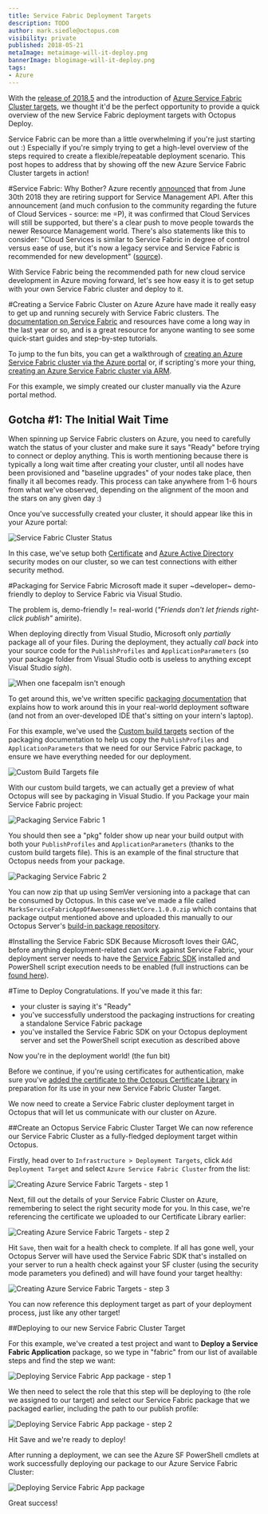 ```yaml
---
title: Service Fabric Deployment Targets
description: TODO
author: mark.siedle@octopus.com
visibility: private
published: 2018-05-21
metaImage: metaimage-will-it-deploy.png
bannerImage: blogimage-will-it-deploy.png
tags:
- Azure
---
```


With the [release of 2018.5](https://octopus.com/blog/octopus-release-2018.5) and the introduction of [Azure Service Fabric Cluster targets](https://octopus.com/blog/paas-targets), we thought it'd be the perfect opportunity to provide a quick overview of the new Service Fabric deployment targets with Octopus Deploy.

Service Fabric can be more than a little overwhelming if you're just starting out :) Especially if you're simply trying to get a high-level overview of the steps required to create a flexible/repeatable deployment scenario. This post hopes to address that by showing off the new Azure Service Fabric Cluster targets in action!

#Service Fabric: Why Bother?
Azure recently [announced](https://blogs.msdn.microsoft.com/appserviceteam/2018/03/12/deprecating-service-management-apis-support-for-azure-app-services/) that from June 30th 2018 they are retiring support for Service Management API. After this announcement (and much confusion to the community regarding the future of Cloud Services - source: me =P), it was confirmed that Cloud Services will still be supported, but there's a clear push to move people towards the newer Resource Management world. There's also statements like this to consider: "Cloud Services is similar to Service Fabric in degree of control versus ease of use, but it's now a legacy service and Service Fabric is recommended for new development" ([source](https://docs.microsoft.com/en-us/azure/app-service/choose-web-site-cloud-service-vm)).

With Service Fabric being the recommended path for new cloud service development in Azure moving forward, let's see how easy it is to get setup with your own Service Fabric cluster and deploy to it.

#Creating a Service Fabric Cluster on Azure
Azure have made it really easy to get up and running securely with Service Fabric clusters. The [documentation on Service Fabric](https://docs.microsoft.com/en-us/azure/service-fabric/) and resources have come a long way in the last year or so, and is a great resource for anyone wanting to see some quick-start guides and step-by-step tutorials.

To jump to the fun bits, you can get a walkthrough of [creating an Azure Service Fabric cluster via the Azure portal](https://docs.microsoft.com/en-us/azure/service-fabric/service-fabric-cluster-creation-via-portal) or, if scripting's more your thing, [creating an Azure Service Fabric cluster via ARM](https://docs.microsoft.com/en-us/azure/service-fabric/service-fabric-cluster-creation-via-arm).

For this example, we simply created our cluster manually via the Azure portal method.

## Gotcha #1: The Initial Wait Time
When spinning up Service Fabric clusters on Azure, you need to carefully watch the status of your cluster and make sure it says "Ready" before trying to connect or deploy anything. This is worth mentioning because there is typically a long wait time after creating your cluster, until all nodes have been provisioned and "baseline upgrades" of your nodes take place, then finally it all becomes ready. This process can take anywhere from 1-6 hours from what we've observed, depending on the alignment of the moon and the stars on any given day :)

Once you've successfully created your cluster, it should appear like this in your Azure portal:

![Service Fabric Cluster Status](sf-cluster-status.png "width=500")

In this case, we've setup both [Certificate](https://octopus.com/docs/deploying-applications/azure-deployments/deploying-to-service-fabric/connecting-securely-with-client-certificates) and [Azure Active Directory](https://octopus.com/docs/deploying-applications/azure-deployments/deploying-to-service-fabric/connecting-securely-with-azure-active-directory) security modes on our cluster, so we can test connections with either security method.

#Packaging for Service Fabric
Microsoft made it super ~developer~ demo-friendly to deploy to Service Fabric via Visual Studio.

The problem is, demo-friendly != real-world (_"Friends don't let friends right-click publish"_ amirite).

When deploying directly from Visual Studio, Microsoft only _partially_ package all of your files. During the deployment, they actually _call back_ into your source code for the `PublishProfiles` and `ApplicationParameters` (so your package folder from Visual Studio ootb is useless to anything except Visual Studio _sigh_).

![When one facepalm isn't enough](azure-double-facepalm.png "width=300")

To get around this, we've written specific [packaging documentation](https://octopus.com/docs/deploying-applications/azure-deployments/service-fabric/packaging) that explains how to work around this in your real-world deployment software (and not from an over-developed IDE that's sitting on your intern's laptop).

For this example, we've used the [Custom build targets](https://octopus.com/docs/deploying-applications/azure-deployments/service-fabric/packaging#custom-build-targets) section of the packaging documentation to help us copy the `PublishProfiles` and `ApplicationParameters` that we need for our Service Fabric package, to ensure we have everything needed for our deployment.

![Custom Build Targets file](sf-solution-targets.png "width=500")

With our custom build targets, we can actually get a preview of what Octopus will see by packaging in Visual Studio. If you Package your main Service Fabric project:

![Packaging Service Fabric 1](sf-package1.png "width=500")

You should then see a "pkg" folder show up near your build output with both your `PublishProfiles` and `ApplicationParameters` (thanks to the custom build targets file). This is an example of the final structure that Octopus needs from your package.

![Packaging Service Fabric 2](sf-package2.png "width=500")

You can now zip that up using SemVer versioning into a package that can be consumed by Octopus. In this case we've made a file called `MarksServiceFabricAppOfAwesomenessNetCore.1.0.0.zip` which contains that package output mentioned above and uploaded this manually to our Octopus Server's [build-in package repository](https://octopus.com/docs/packaging-applications/package-repositories/pushing-packages-to-the-built-in-repository).

#Installing the Service Fabric SDK
Because Microsoft loves their GAC, before anything deployment-related can work against Service Fabric, your deployment server needs to have the [Service Fabric SDK](https://g.octopushq.com/ServiceFabricSdkDownload) installed and PowerShell script execution needs to be enabled (full instructions can be [found here](https://octopus.com/docs/deploying-applications/azure-deployments/deploying-to-service-fabric/deploying-a-package-to-a-service-fabric-cluster)).

#Time to Deploy
Congratulations. If you've made it this far:

- your cluster is saying it's "Ready"
- you've successfully understood the packaging instructions for creating a standalone Service Fabric package
- you've installed the Service Fabric SDK on your Octopus deployment server and set the PowerShell script execution as described above

Now you're in the deployment world! (the fun bit)

Before we continue, if you're using certificates for authentication, make sure you've [added the certificate to the Octopus Certificate Library](https://octopus.com/docs/deploying-applications/certificates/add-certificate) in preparation for its use in your new Service Fabric Cluster Target.

We now need to create a Service Fabric cluster deployment target in Octopus that will let us communicate with our cluster on Azure.

##Create an Octopus Service Fabric Cluster Target
We can now reference our Service Fabric Cluster as a fully-fledged deployment target within Octopus.

Firstly, head over to `Infrastructure > Deployment Targets`, click `Add Deployment Target` and select `Azure Service Fabric Cluster` from the list:

![Creating Azure Service Fabric Targets - step 1](sf-create-target1.png "width=500")

Next, fill out the details of your Service Fabric Cluster on Azure, remembering to select the right security mode for you. In this case, we're referencing the certificate we uploaded to our Certificate Library earlier:

![Creating Azure Service Fabric Targets - step 2](sf-create-target2.png "width=500")

Hit `Save`, then wait for a health check to complete. If all has gone well, your Octopus Server will have used the Service Fabric SDK that's installed on your server to run a health check against your SF cluster (using the security mode parameters you defined) and will have found your target healthy:

![Creating Azure Service Fabric Targets - step 3](sf-create-target3.png "width=500")

You can now reference this deployment target as part of your deployment process, just like any other target!

##Deploying to our new Service Fabric Cluster Target

For this example, we've created a test project and want to **Deploy a Service Fabric Application** package, so we type in "fabric" from our list of available steps and find the step we want:

![Deploying Service Fabric App package - step 1](sf-step1.png "width=500")

We then need to select the role that this step will be deploying to (the role we assigned to our target) and select our Service Fabric package that we packaged earlier, including the path to our publish profile:

![Deploying Service Fabric App package - step 2](sf-step2.png "width=500")

Hit Save and we're ready to deploy!

After running a deployment, we can see the Azure SF PowerShell cmdlets at work successfully deploying our package to our Azure Service Fabric Cluster:

![Deploying Service Fabric App package](sf-deploy.png "width=500")

Great success!
